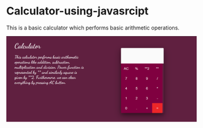 # Calculator-using-javasrcipt

This is a basic calculator which performs basic arithmetic operations.

![1](/imgorvideo/image.png)
